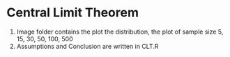 # Central Limit Theorem

1. Image folder contains the plot the distribution, the plot of sample size 5, 15, 30, 50, 100, 500
2. Assumptions and Conclusion are written in CLT.R
